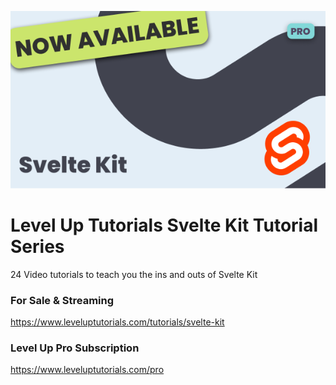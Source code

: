 ![Svelte Kit on Level Up Tutorials](./NowAvailableweb.png)

# Level Up Tutorials Svelte Kit Tutorial Series

24 Video tutorials to teach you the ins and outs of Svelte Kit

### For Sale & Streaming

https://www.leveluptutorials.com/tutorials/svelte-kit

### Level Up Pro Subscription

https://www.leveluptutorials.com/pro
